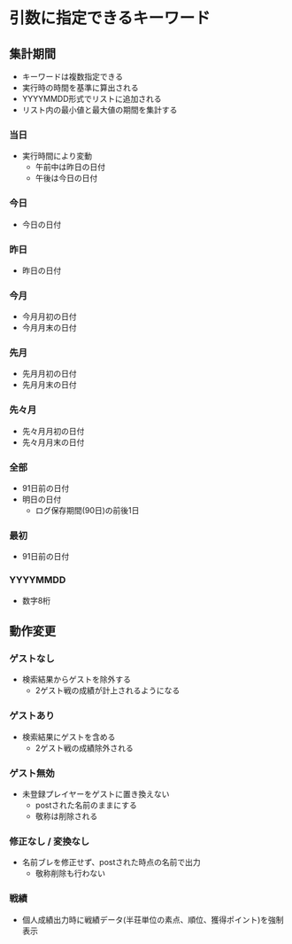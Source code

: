 # 引数に指定できるキーワード

## 集計期間
- キーワードは複数指定できる
- 実行時の時間を基準に算出される
- YYYYMMDD形式でリストに追加される
- リスト内の最小値と最大値の期間を集計する

### 当日
- 実行時間により変動
  - 午前中は昨日の日付
  - 午後は今日の日付
### 今日
- 今日の日付
### 昨日
- 昨日の日付
### 今月
- 今月月初の日付
- 今月月末の日付
### 先月
- 先月月初の日付
- 先月月末の日付
### 先々月
- 先々月月初の日付
- 先々月月末の日付
### 全部
- 91日前の日付
- 明日の日付
  - ログ保存期間(90日)の前後1日
### 最初
- 91日前の日付
### YYYYMMDD
- 数字8桁

## 動作変更
### ゲストなし
- 検索結果からゲストを除外する
  - 2ゲスト戦の成績が計上されるようになる
### ゲストあり
- 検索結果にゲストを含める
  - 2ゲスト戦の成績除外される
### ゲスト無効
- 未登録プレイヤーをゲストに置き換えない
  - postされた名前のままにする
  - 敬称は削除される
### 修正なし / 変換なし
- 名前ブレを修正せず、postされた時点の名前で出力
  - 敬称削除も行わない
### 戦績
- 個人成績出力時に戦績データ(半荘単位の素点、順位、獲得ポイント)を強制表示
